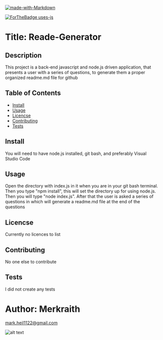 

[![made-with-Markdown](https://img.shields.io/badge/Made%20with-Markdown-1f425f.svg)](http://commonmark.org)

[![ForTheBadge uses-js](http://ForTheBadge.com/images/badges/uses-js.svg)](http://ForTheBadge.com)


# Title:  Reade-Generator


## Description
  This project is a back-end javascript and node.js driven application, that presents a user with a series of questions, to generate them a proper organized readme.md file for github

## Table of Contents
  * [Install](#install)
  * [Usage](#usage)
  * [Licencse](#licencse)
  * [Contributing](#Contributing)
  * [Tests](#tests)

## Install
  You will need to have node.js installed, git bash, and preferably Visual Studio Code

## Usage
  Open the directory with index.js in it when you are in your git bash terminal.  Then you type "npm install", this will set the directory up for using node.js.  Then you will type "node index.js".  After that the user is asked a series of questions in which will generate a readme.md file at the end of the questions

## Licencse
  Currently no licences to list

## Contributing
  No one else to contribute

## Tests
  I did not create any tests

# Author: Merkraith

mark.heil1122@gmail.com

![alt text](https://github.com/Merkraith.png)


